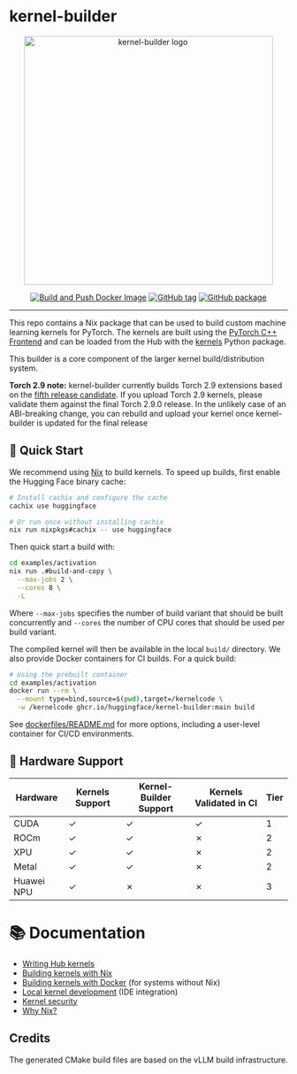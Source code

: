 # kernel-builder

<div align="center">
<img src="https://github.com/user-attachments/assets/4b5175f3-1d60-455b-8664-43b2495ee1c3" width="450" height="450" alt="kernel-builder logo">
<p align="center">
    <a href="https://github.com/huggingface/kernel-builder/actions/workflows/docker-build-push.yaml"><img alt="Build and Push Docker Image" src="https://img.shields.io/github/actions/workflow/status/huggingface/kernel-builder/docker-build-push.yaml?label=docker"></a>
    <a href="https://github.com/huggingface/kernel-builder/tags"><img alt="GitHub tag" src="https://img.shields.io/github/v/tag/huggingface/kernel-builder"></a>
    <a href="https://github.com/huggingface/kernel-builder/pkgs/container/kernel-builder"><img alt="GitHub package" src="https://img.shields.io/badge/container-ghcr.io-blue"></a>
</p>
</div>
<hr/>

This repo contains a Nix package that can be used to build custom machine learning kernels for PyTorch. The kernels are built using the [PyTorch C++ Frontend](https://pytorch.org/cppdocs/frontend.html) and can be loaded from the Hub with the [kernels](https://github.com/huggingface/kernels)
Python package.

This builder is a core component of the larger kernel build/distribution system.

**Torch 2.9 note:** kernel-builder currently builds Torch 2.9 extensions based on
the [fifth release candidate](https://dev-discuss.pytorch.org/t/reminder-calls-for-features-upcoming-branch-cut/3225).
If you upload Torch 2.9 kernels, please validate them against
the final Torch 2.9.0 release. In the unlikely case of an ABI-breaking
change, you can rebuild and upload your kernel once kernel-builder
is updated for the final release

## 🚀 Quick Start

We recommend using [Nix](https://nixos.org/download.html) to build kernels. To speed up builds, first enable the Hugging Face binary cache:

```bash
# Install cachix and configure the cache
cachix use huggingface

# Or run once without installing cachix
nix run nixpkgs#cachix -- use huggingface
```

Then quick start a build with:

```bash
cd examples/activation
nix run .#build-and-copy \
  --max-jobs 2 \
  --cores 8 \
  -L
```

Where `--max-jobs` specifies the number of build variant that should be built concurrently and `--cores` the number of CPU cores that should be used per build variant.

The compiled kernel will then be available in the local `build/` directory.
We also provide Docker containers for CI builds. For a quick build:

```bash
# Using the prebuilt container
cd examples/activation
docker run --rm \
  --mount type=bind,source=$(pwd),target=/kernelcode \
  -w /kernelcode ghcr.io/huggingface/kernel-builder:main build
```

See [dockerfiles/README.md](./dockerfiles/README.md) for more options, including a user-level container for CI/CD environments.

## 🎯 Hardware Support

| Hardware   | Kernels Support | Kernel-Builder Support | Kernels Validated in CI | Tier |
| ---------- | --------------- | ---------------------- | ----------------------- | ---- |
| CUDA       | ✓               | ✓                      | ✓                       | 1    |
| ROCm       | ✓               | ✓                      | ✗                       | 2    |
| XPU        | ✓               | ✓                      | ✗                       | 2    |
| Metal      | ✓               | ✓                      | ✗                       | 2    |
| Huawei NPU | ✓               | ✗                      | ✗                       | 3    |

# 📚 Documentation

- [Writing Hub kernels](./docs/writing-kernels.md)
- [Building kernels with Nix](./docs/nix.md)
- [Building kernels with Docker](./docs/docker.md) (for systems without Nix)
- [Local kernel development](docs/local-dev.md) (IDE integration)
- [Kernel security](./docs/security.md)
- [Why Nix?](./docs/why-nix.md)

## Credits

The generated CMake build files are based on the vLLM build infrastructure.
